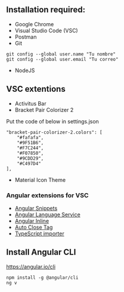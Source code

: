 
## Installation required:

- Google Chrome
- Visual Studio Code (VSC)
- Postman
- Git

```
git config --global user.name "Tu nombre"
git config --global user.email "Tu correo"
```

- NodeJS

## VSC extentions

- Activitus Bar
- Bracket Pair Colorizer 2

Put the code of below in settings.json
```
"bracket-pair-colorizer-2.colors": [
    "#fafafa",
    "#9F51B6",
    "#F7C244",
    "#F07850",
    "#9CDD29",
    "#C497D4"
],
```
- Material Icon Theme

### Angular extensions for VSC
- [Angular Snippets](https://marketplace.visualstudio.com/items?itemName=Mikael.Angular-BeastCode)
- [Angular Language Service](https://marketplace.visualstudio.com/items?itemName=Angular.ng-template)
- [Angular Inline](https://marketplace.visualstudio.com/items?itemName=natewallace.angular2-inline)
- [Auto Close Tag](https://marketplace.visualstudio.com/items?itemName=formulahendry.auto-close-tag)
- [TypeScript importer](https://marketplace.visualstudio.com/items?itemName=pmneo.tsimporter)



## Install Angular CLI
https://angular.io/cli

```
npm install -g @angular/cli
ng v
```





